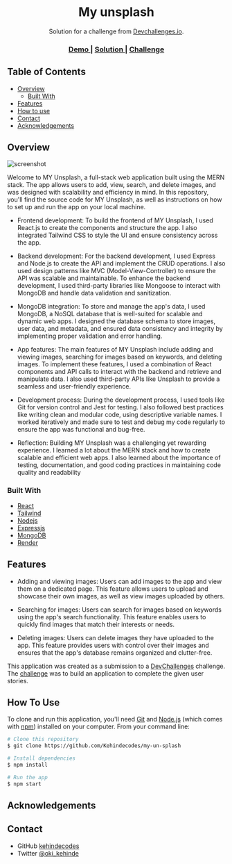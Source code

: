 <!-- Please update value in the {}  -->

<h1 align="center">My unsplash</h1>

<div align="center">
   Solution for a challenge from  <a href="http://devchallenges.io" target="_blank">Devchallenges.io</a>.
</div>

<div align="center">
  <h3>
    <a href="https://myun-splash.onrender.com/">
      Demo
    </a>
    <span> | </span>
    <a href="https://github.com/Kehindecodes/my-un-splash">
      Solution
    </a>
    <span> | </span>
    <a href="https://devchallenges.io/challenges/f4NJ53rcfgrP6sBMD2jt">
      Challenge
    </a>
  </h3>
</div>

<!-- TABLE OF CONTENTS -->

## Table of Contents

- [Overview](#overview)
  - [Built With](#built-with)
- [Features](#features)
- [How to use](#how-to-use)
- [Contact](#contact)
- [Acknowledgements](#acknowledgements)

<!-- OVERVIEW -->

## Overview

![screenshot](https://user-images.githubusercontent.com/16707738/92399059-5716eb00-f132-11ea-8b14-bcacdc8ec97b.png)


Welcome to MY Unsplash, a full-stack web application built using the MERN stack. The app allows users to add, view, search, and delete images, and was designed with scalability and efficiency in mind. In this repository, you'll find the source code for MY Unsplash, as well as instructions on how to set up and run the app on your local machine.

- Frontend development:
To build the frontend of MY Unsplash, I used React.js to create the components and structure the app. I also integrated Tailwind CSS to style the UI and ensure consistency across the app. 

- Backend development:
For the backend development, I used Express and Node.js to create the API and implement the CRUD operations. I also used design patterns like MVC (Model-View-Controller) to ensure the API was scalable and maintainable. To enhance the backend development, I used third-party libraries like Mongoose to interact with MongoDB and handle data validation and sanitization.

- MongoDB integration:
To store and manage the app's data, I used MongoDB, a NoSQL database that is well-suited for scalable and dynamic web apps. I designed the database schema to store images, user data, and metadata, and ensured data consistency and integrity by implementing proper validation and error handling.

- App features:
The main features of MY Unsplash include adding and viewing images, searching for images based on keywords, and deleting images. To implement these features, I used a combination of React components and API calls to interact with the backend and retrieve and manipulate data. I also used third-party APIs like Unsplash to provide a seamless and user-friendly experience.

- Development process:
During the development process, I used tools like Git for version control and Jest for testing. I also followed best practices like writing clean and modular code, using descriptive variable names. I worked iteratively and made sure to test and debug my code regularly to ensure the app was functional and bug-free.

- Reflection:
Building MY Unsplash was a challenging yet rewarding experience. I learned a lot about the MERN stack and how to create scalable and efficient web apps. I also learned about the importance of testing, documentation, and good coding practices in maintaining code quality and readability

### Built With

<!-- This section should list any major frameworks that you built your project using. Here are a few examples.-->

- [React](https://reactjs.org/)
- [Tailwind](https://tailwindcss.com/)
- [Nodejs](https://nodejs.org/)
- [Expressjs](https://expressjs.com/)
- [MongoDB](https://www.mongodb.com)
- [Render](https://render.com/)


## Features
- Adding and viewing images: Users can add images to the app and view them on a dedicated page. This feature allows users to upload and showcase their own images, as well as view images uploaded by others.

- Searching for images: Users can search for images based on keywords using the app's search functionality. This feature enables users to quickly find images that match their interests or needs.

 - Deleting images: Users can delete images they have uploaded to the app. This feature provides users with control over their images and ensures that the app's database remains organized and clutter-free.


This application was created as a submission to a [DevChallenges](https://devchallenges.io/challenges) challenge. The [challenge](https://devchallenges.io/challenges/rYyhwJAxMfES5jNQ9YsP) was to build an application to complete the given user stories.

## How To Use

<!-- Example: -->

To clone and run this application, you'll need [Git](https://git-scm.com) and [Node.js](https://nodejs.org/en/download/) (which comes with [npm](http://npmjs.com)) installed on your computer. From your command line:

```bash
# Clone this repository
$ git clone https://github.com/Kehindecodes/my-un-splash

# Install dependencies
$ npm install

# Run the app
$ npm start
```

## Acknowledgements

<!-- This section should list any articles or add-ons/plugins that helps you to complete the project. This is optional but it will help you in the future. For example: -->
## Contact
- GitHub [kehindecodes](https://github.com/Kehindecodes)
- Twitter [@oki_kehinde](https://twitter.com/oki_kehinde)
